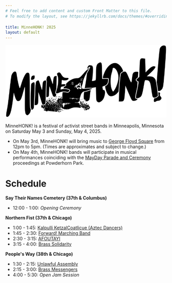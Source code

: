 ```yaml
---
# Feel free to add content and custom Front Matter to this file.
# To modify the layout, see https://jekyllrb.com/docs/themes/#overriding-theme-defaults

title: MinneHONK! 2025
layout: default
---
```


![MinneHONK Banner](minnehonk.png)

MinneHONK! is a festival of activist street bands in Minneapolis, Minnesota on Saturday May 3 and Sunday, May 4, 2025.

* On May 3rd, MinneHONK! will bring music to [George Floyd Square](https://www.openstreetmap.org/?#map=19/44.934158/-93.262500) from 12pm to 5pm. (Times are approximates and subject to change.)
* On May 4th, MinneHONK! bands will participate in musical performances coinciding with the [MayDay Parade and Ceremony](https://www.maydaympls.org) proceedings at Powderhorn Park.

# Schedule

**Say Their Names Cemetery (37th & Columbus)**
* 12:00 - 1:00: _Opening Ceremony_

**Northern Fist (37th & Chicago)**
* 1:00 - 1:45: [Kalpulli KetzalCoatlicue (Aztec Dancers)](https://www.danzaketzal.com/history)
* 1:45 - 2:30: [Forward! Marching Band](https://fmbwebsite.wixsite.com/forwardmb)
* 2:30 - 3:15: [AFOUTAYI](https://www.afoutayidmaco.com)
* 3:15 - 4:00: [Brass Solidarity](https://brasssolidarity.com/about/)

**People's Way (38th & Chicago)**
* 1:30 - 2:15: [Unlawful Assembly](http://unlawfulassembly.org)
* 2:15 - 3:00: [Brass Messengers](http://www.brassmessengers.com/about)
* 4:00 - 5:30: _Open Jam Session_

